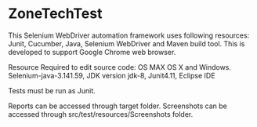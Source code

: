 # ZoneTechTest
This Selenium WebDriver automation framework uses following resources: Junit, Cucumber, Java, Selenium WebDriver and Maven build tool.
This is developed to support Google Chrome web browser.

Resource Required to edit source code:
OS MAX OS X and Windows. Selenium-java-3.141.59, JDK version jdk-8, Junit4.11, Eclipse IDE

Tests must be run as Junit.

Reports can be accessed through target folder.
Screenshots can be accessed through src/test/resources/Screenshots folder.
